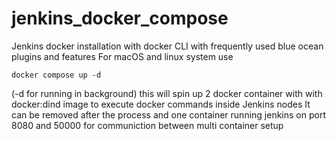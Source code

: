 # jenkins_docker_compose
Jenkins docker installation with docker CLI with frequently used blue ocean plugins and features
For macOS and linux system 
use 
```
docker compose up -d 
```
(-d for running in background) 
this will spin up 2 docker container with with docker:dind image to execute docker commands inside Jenkins nodes It can be removed after the process and one container running jenkins on port 8080 and 50000 for communiction between multi container setup
